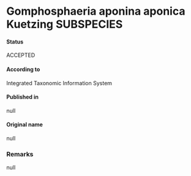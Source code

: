 # Gomphosphaeria aponina aponica Kuetzing SUBSPECIES

#### Status
ACCEPTED

#### According to
Integrated Taxonomic Information System

#### Published in
null

#### Original name
null

### Remarks
null